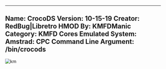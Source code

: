 -----------------------
Name: CrocoDS
Version: 10-15-19
Creator: RedBug|Libretro
HMOD By: KMFDManic
Category: KMFD Cores
Emulated System: Amstrad: CPC
Command Line Argument: /bin/crocods
-----------------------
![km](https://i.imgur.com/fdQEk1R.png)
